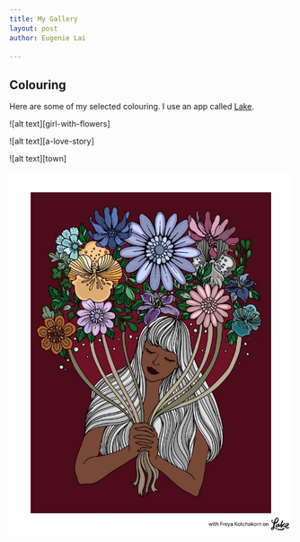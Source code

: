 ```yaml
---
title: My Gallery
layout: post
author: Eugenie Lai

---
```


## Colouring

Here are some of my selected colouring. I use an app called [Lake](https://www.lakecoloring.com/).

![alt text][girl-with-flowers]

[cake-by-the-ocean]: /assets/miscellaneous/girl-with-flowers.JPG "girl-with-flowers.jpg"

![alt text][a-love-story]

[cake-by-the-ocean]: /assets/miscellaneous/a-love-story.JPG "a-love-story.jpg"

![alt text][town]

[cake-by-the-ocean]: /assets/miscellaneous/town.JPG "town.jpg"

![alt text][cake-by-the-ocean]

[cake-by-the-ocean]: /assets/miscellaneous/cake-by-the-ocean.JPG "cake-by-the-ocean.jpg"